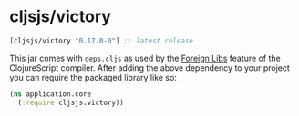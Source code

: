 # cljsjs/victory

[](dependency)
```clojure
[cljsjs/victory "0.17.0-0"] ;; latest release
```
[](/dependency)

This jar comes with `deps.cljs` as used by the [Foreign Libs][flibs] feature
of the ClojureScript compiler. After adding the above dependency to your project
you can require the packaged library like so:

```clojure
(ns application.core
  (:require cljsjs.victory))
```

[flibs]: https://github.com/clojure/clojurescript/wiki/Packaging-Foreign-Dependencies
